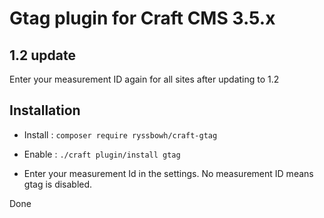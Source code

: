 # Gtag plugin for Craft CMS 3.5.x

## 1.2 update

Enter your measurement ID again for all sites after updating to 1.2

## Installation

- Install : `composer require ryssbowh/craft-gtag`

- Enable : `./craft plugin/install gtag`

- Enter your measurement Id in the settings. No measurement ID means gtag is disabled.

Done